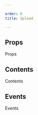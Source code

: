 ```yaml
---

order: 0
title: Upload

---
```

 
## Props
 
Props
 
## Contents
 
Contents
 
## Events
 
Events
 
